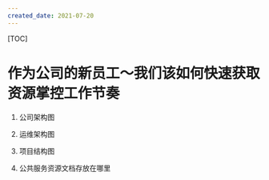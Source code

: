```yaml
---
created_date: 2021-07-20
---
```


[TOC]

# 作为公司的新员工～我们该如何快速获取资源掌控工作节奏

1. 公司架构图

2. 运维架构图

3. 项目结构图

4. 公共服务资源文档存放在哪里
